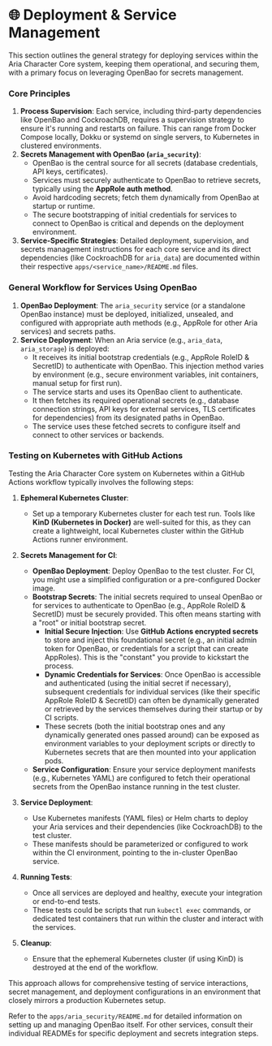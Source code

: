 # 🌐 Deployment & Service Management

This section outlines the general strategy for deploying services within the Aria Character Core system, keeping them operational, and securing them, with a primary focus on leveraging OpenBao for secrets management.

### Core Principles

1.  **Process Supervision**: Each service, including third-party dependencies like OpenBao and CockroachDB, requires a supervision strategy to ensure it's running and restarts on failure. This can range from Docker Compose locally, Dokku or systemd on single servers, to Kubernetes in clustered environments.
2.  **Secrets Management with OpenBao (`aria_security`)**:
    - OpenBao is the central source for all secrets (database credentials, API keys, certificates).
    - Services must securely authenticate to OpenBao to retrieve secrets, typically using the **AppRole auth method**.
    - Avoid hardcoding secrets; fetch them dynamically from OpenBao at startup or runtime.
    - The secure bootstrapping of initial credentials for services to connect to OpenBao is critical and depends on the deployment environment.
3.  **Service-Specific Strategies**: Detailed deployment, supervision, and secrets management instructions for each core service and its direct dependencies (like CockroachDB for `aria_data`) are documented within their respective `apps/<service_name>/README.md` files.

### General Workflow for Services Using OpenBao

1.  **OpenBao Deployment**: The `aria_security` service (or a standalone OpenBao instance) must be deployed, initialized, unsealed, and configured with appropriate auth methods (e.g., AppRole for other Aria services) and secrets paths.
2.  **Service Deployment**: When an Aria service (e.g., `aria_data`, `aria_storage`) is deployed:
    - It receives its initial bootstrap credentials (e.g., AppRole RoleID & SecretID) to authenticate with OpenBao. This injection method varies by environment (e.g., secure environment variables, init containers, manual setup for first run).
    - The service starts and uses its OpenBao client to authenticate.
    - It then fetches its required operational secrets (e.g., database connection strings, API keys for external services, TLS certificates for dependencies) from its designated paths in OpenBao.
    - The service uses these fetched secrets to configure itself and connect to other services or backends.

### Testing on Kubernetes with GitHub Actions

Testing the Aria Character Core system on Kubernetes within a GitHub Actions workflow typically involves the following steps:

1.  **Ephemeral Kubernetes Cluster**:
    *   Set up a temporary Kubernetes cluster for each test run. Tools like **KinD (Kubernetes in Docker)** are well-suited for this, as they can create a lightweight, local Kubernetes cluster within the GitHub Actions runner environment.

2.  **Secrets Management for CI**:
    *   **OpenBao Deployment**: Deploy OpenBao to the test cluster. For CI, you might use a simplified configuration or a pre-configured Docker image.
    *   **Bootstrap Secrets**: The initial secrets required to unseal OpenBao or for services to authenticate to OpenBao (e.g., AppRole RoleID & SecretID) must be securely provided. This often means starting with a "root" or initial bootstrap secret.
        *   **Initial Secure Injection**: Use **GitHub Actions encrypted secrets** to store and inject this foundational secret (e.g., an initial admin token for OpenBao, or credentials for a script that can create AppRoles). This is the "constant" you provide to kickstart the process.
        *   **Dynamic Credentials for Services**: Once OpenBao is accessible and authenticated (using the initial secret if necessary), subsequent credentials for individual services (like their specific AppRole RoleID & SecretID) can often be dynamically generated or retrieved by the services themselves during their startup or by CI scripts.
        *   These secrets (both the initial bootstrap ones and any dynamically generated ones passed around) can be exposed as environment variables to your deployment scripts or directly to Kubernetes secrets that are then mounted into your application pods.
    *   **Service Configuration**: Ensure your service deployment manifests (e.g., Kubernetes YAML) are configured to fetch their operational secrets from the OpenBao instance running in the test cluster.

3.  **Service Deployment**:
    *   Use Kubernetes manifests (YAML files) or Helm charts to deploy your Aria services and their dependencies (like CockroachDB) to the test cluster.
    *   These manifests should be parameterized or configured to work within the CI environment, pointing to the in-cluster OpenBao service.

4.  **Running Tests**:
    *   Once all services are deployed and healthy, execute your integration or end-to-end tests.
    *   These tests could be scripts that run `kubectl exec` commands, or dedicated test containers that run within the cluster and interact with the services.

5.  **Cleanup**:
    *   Ensure that the ephemeral Kubernetes cluster (if using KinD) is destroyed at the end of the workflow.

This approach allows for comprehensive testing of service interactions, secret management, and deployment configurations in an environment that closely mirrors a production Kubernetes setup.

Refer to the `apps/aria_security/README.md` for detailed information on setting up and managing OpenBao itself. For other services, consult their individual READMEs for specific deployment and secrets integration steps.
